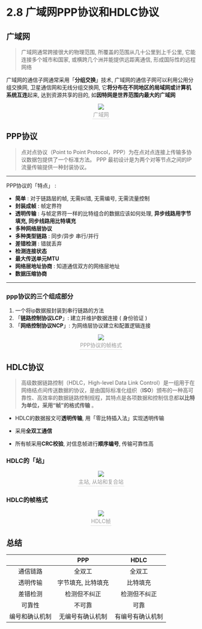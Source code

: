 # 2.8 广域网PPP协议和HDLC协议

## 广域网

> 广域网通常跨接很大的物理范围, 所覆盖的范围从几十公里到上千公里, 它能连接多个城市和国家, 或横跨几个洲并能提供远距离通信, 形成国际性的远程网络

广域网的通信子网通常采用「**分组交换**」技术, 广域网的通信子网可以利用公用分组交换网, 卫星通信网和无线分组交换网, 它**将分布在不同地区的局域网或计算机系统互连**起来, 达到资源共享的目的, 如**因特网是世界范围内最大的广域网**

<center><img src="https://youpai.roccoshi.top/img/20200711093205.png"><br><div style="border-bottom: 1px solid #d9d9d9;display: inline-block;color: #999;    padding: 2px;">广域网</div> </center>

## PPP协议

> 点对点协议（Point to Point Protocol，PPP）为在点对点连接上传输多协议数据包提供了一个标准方法。 PPP 最初设计是为两个对等节点之间的IP 流量传输提供一种封装协议。

-----

PPP协议的「特点」 : 

- **简单** : 对于链路层的帧, 无需纠错, 无需编号, 无需流量控制
- **封装成帧** : 帧定界符
- **透明传输** : 与帧定界符一样的比特组合的数据应该如何处理, **异步线路用字节填充, 同步线路用比特填充**
- **多种网络层协议** 
- **多种类型链路** : 同步/异步 串行/并行
- **差错检测** : 错就丢弃
- **检测连接状态** 
- **最大传送单元MTU**
- **网络层地址协商** : 知道通信双方的网络层地址
- **数据压缩协商**

-----

### ppp协议的三个组成部分

1. 一个将ip数据报封装到串行链路的方法
2. 「**链路控制协议LCP**」: 建立并维护数据连接 ( 身份验证 )
3. 「**网络控制协议NCP**」: 为网络层协议建立和配置逻辑连接

<center><img src="https://youpai.roccoshi.top/img/20200711094844.png"><br><div style="border-bottom: 1px solid #d9d9d9;display: inline-block;color: #999;    padding: 2px;">PPP协议的帧格式</div> </center>

## HDLC协议

> 高级数据链路控制（HDLC，High-level Data Link Control）是一组用于在网络结点间传送数据的协议，是由国际标准化组织（**ISO**）颁布的一种高可靠性、高效率的数据链路控制规程，其特点是各项数据和控制信息都**以比特为单位，采用“帧”的格式传输** 。

- HDLC的数据报文可**透明传输**, 用「零比特插入法」实现透明传输

- 采用**全双工通信**
- 所有帧采用**CRC校验**, 对信息帧进行**顺序编号**, 传输可靠性高

### HDLC的「站」

<center><img src="https://youpai.roccoshi.top/img/20200711095837.png"><br><div style="border-bottom: 1px solid #d9d9d9;display: inline-block;color: #999;    padding: 2px;">主站, 从站和复合站</div> </center>

### HDLC的帧格式

<center><img src="https://youpai.roccoshi.top/img/20200711100101.png"><br><div style="border-bottom: 1px solid #d9d9d9;display: inline-block;color: #999;    padding: 2px;">HDLC帧</div> </center>

## 总结

|          |        PPP         |   HDLC   |
| :------: | :----------------: | :------: |
| 通信链路 |       全双工       |  全双工  |
| 透明传输 | 字节填充, 比特填充 | 比特填充 |
| 差错检测 | 检测但不纠正      |检测但不纠正|
| 可靠性 | 不可靠 |可靠|
| 编号和确认机制 | 无编号有确认机制 |有编号有确认机制|





